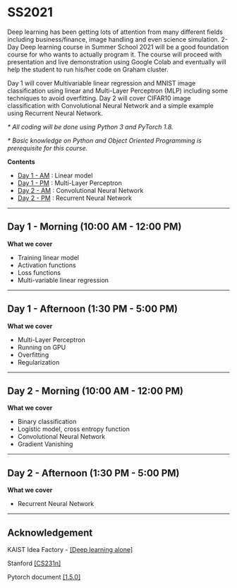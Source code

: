 # SS2021

Deep learning has been getting lots of attention from many different fields including business/finance, image handling and even science simulation. 2-Day Deep learning course in Summer School 2021 will be a good foundation course for who wants to actually program it. The course will proceed with presentation and live demonstration using Google Colab and eventually will help the student to run his/her code on Graham cluster. 

Day 1 will cover Multivariable linear regression and MNIST image classification using linear and Multi-Layer Perceptron (MLP) including some techniques to avoid overfitting. Day 2 will cover CIFAR10 image classification with Convolutional Neural Network and a simple example using Recurrent Neural Network. 

_* All coding will be done using Python 3 and PyTorch 1.8._

_* Basic knowledge on Python and Object Oriented Programming is prerequisite for this course._

**Contents**
* [Day 1 - AM](https://github.com/isaacye/SS2021/tree/main/Day1AM) : Linear model
* [Day 1 - PM](https://github.com/isaacye/SS2021/tree/main/Day1PM) : Multi-Layer Perceptron
* [Day 2 - AM](https://github.com/isaacye/SS2021/tree/main/Day2AM) : Convolutional Neural Network
* [Day 2 - PM](https://github.com/isaacye/SS2021/tree/main/Day2PM) : Recurrent Neural Network

----
## Day 1 - Morning (10:00 AM - 12:00 PM)

**What we cover**
* Training linear model
* Activation functions
* Loss functions
* Multi-variable linear regression

---
## Day 1 - Afternoon (1:30 PM - 5:00 PM)

**What we cover**
* Multi-Layer Perceptron
* Running on GPU
* Overfitting
* Regularization

---
## Day 2 - Morning (10:00 AM - 12:00 PM)

**What we cover**
* Binary classification
* Logistic model, cross entropy function
* Convolutional Neural Network
* Gradient Vanishing


---
## Day 2 - Afternoon (1:30 PM - 5:00 PM)

**What we cover**
* Recurrent Neural Network

---
## Acknowledgement

KAIST Idea Factory - [[Deep learning alone]](https://github.com/heartcored98/Standalone-DeepLearning)

Stanford [[CS231n]](http://cs231n.stanford.edu/)

Pytorch document [[1.5.0]](https://pytorch.org/docs/stable/index.html)
